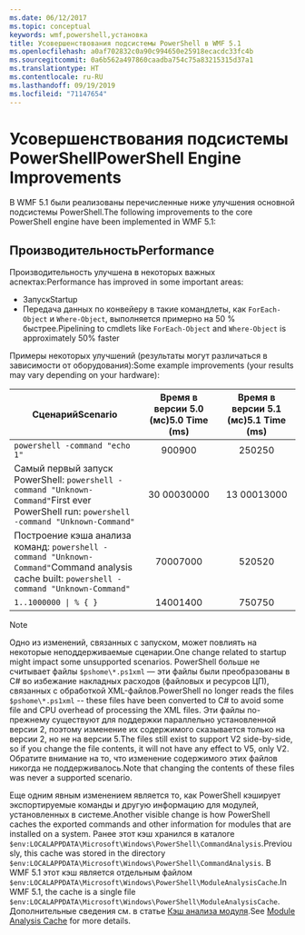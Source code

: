 ```yaml
---
ms.date: 06/12/2017
ms.topic: conceptual
keywords: wmf,powershell,установка
title: Усовершенствования подсистемы PowerShell в WMF 5.1
ms.openlocfilehash: a0af702832c0a90c994650e25918ecacdc33fc4b
ms.sourcegitcommit: 0a6b562a497860caadba754c75a83215315d37a1
ms.translationtype: HT
ms.contentlocale: ru-RU
ms.lasthandoff: 09/19/2019
ms.locfileid: "71147654"
---
```

# <a name="powershell-engine-improvements"></a><span data-ttu-id="42c07-103">Усовершенствования подсистемы PowerShell</span><span class="sxs-lookup"><span data-stu-id="42c07-103">PowerShell Engine Improvements</span></span>

<span data-ttu-id="42c07-104">В WMF 5.1 были реализованы перечисленные ниже улучшения основной подсистемы PowerShell.</span><span class="sxs-lookup"><span data-stu-id="42c07-104">The following improvements to the core PowerShell engine have been implemented in WMF 5.1:</span></span>

## <a name="performance"></a><span data-ttu-id="42c07-105">Производительность</span><span class="sxs-lookup"><span data-stu-id="42c07-105">Performance</span></span>

<span data-ttu-id="42c07-106">Производительность улучшена в некоторых важных аспектах:</span><span class="sxs-lookup"><span data-stu-id="42c07-106">Performance has improved in some important areas:</span></span>

- <span data-ttu-id="42c07-107">Запуск</span><span class="sxs-lookup"><span data-stu-id="42c07-107">Startup</span></span>
- <span data-ttu-id="42c07-108">Передача данных по конвейеру в такие командлеты, как `ForEach-Object` и `Where-Object`, выполняется примерно на 50 % быстрее.</span><span class="sxs-lookup"><span data-stu-id="42c07-108">Pipelining to cmdlets like `ForEach-Object` and `Where-Object` is approximately 50% faster</span></span>

<span data-ttu-id="42c07-109">Примеры некоторых улучшений (результаты могут различаться в зависимости от оборудования):</span><span class="sxs-lookup"><span data-stu-id="42c07-109">Some example improvements (your results may vary depending on your hardware):</span></span>

| <span data-ttu-id="42c07-110">Сценарий</span><span class="sxs-lookup"><span data-stu-id="42c07-110">Scenario</span></span> | <span data-ttu-id="42c07-111">Время в версии 5.0 (мс)</span><span class="sxs-lookup"><span data-stu-id="42c07-111">5.0 Time (ms)</span></span> | <span data-ttu-id="42c07-112">Время в версии 5.1 (мс)</span><span class="sxs-lookup"><span data-stu-id="42c07-112">5.1 Time (ms)</span></span> |
| -------- | :---------------: | :---------------: |
| `powershell -command "echo 1"` | <span data-ttu-id="42c07-113">900</span><span class="sxs-lookup"><span data-stu-id="42c07-113">900</span></span> | <span data-ttu-id="42c07-114">250</span><span class="sxs-lookup"><span data-stu-id="42c07-114">250</span></span> |
| <span data-ttu-id="42c07-115">Самый первый запуск PowerShell: `powershell -command "Unknown-Command"`</span><span class="sxs-lookup"><span data-stu-id="42c07-115">First ever PowerShell run: `powershell -command "Unknown-Command"`</span></span> | <span data-ttu-id="42c07-116">30 000</span><span class="sxs-lookup"><span data-stu-id="42c07-116">30000</span></span> | <span data-ttu-id="42c07-117">13 000</span><span class="sxs-lookup"><span data-stu-id="42c07-117">13000</span></span> |
| <span data-ttu-id="42c07-118">Построение кэша анализа команд: `powershell -command "Unknown-Command"`</span><span class="sxs-lookup"><span data-stu-id="42c07-118">Command analysis cache built: `powershell -command "Unknown-Command"`</span></span> | <span data-ttu-id="42c07-119">7000</span><span class="sxs-lookup"><span data-stu-id="42c07-119">7000</span></span> | <span data-ttu-id="42c07-120">520</span><span class="sxs-lookup"><span data-stu-id="42c07-120">520</span></span> |
| <code>1..1000000 &#124; % { }</code> | <span data-ttu-id="42c07-121">1400</span><span class="sxs-lookup"><span data-stu-id="42c07-121">1400</span></span> | <span data-ttu-id="42c07-122">750</span><span class="sxs-lookup"><span data-stu-id="42c07-122">750</span></span> |

> [!NOTE]
> <span data-ttu-id="42c07-123">Одно из изменений, связанных с запуском, может повлиять на некоторые неподдерживаемые сценарии.</span><span class="sxs-lookup"><span data-stu-id="42c07-123">One change related to startup might impact some unsupported scenarios.</span></span> <span data-ttu-id="42c07-124">PowerShell больше не считывает файлы `$pshome\*.ps1xml` — эти файлы были преобразованы в C# во избежание накладных расходов (файловых и ресурсов ЦП), связанных с обработкой XML-файлов.</span><span class="sxs-lookup"><span data-stu-id="42c07-124">PowerShell no longer reads the files `$pshome\*.ps1xml` -- these files have been converted to C# to avoid some file and CPU overhead of processing the XML files.</span></span> <span data-ttu-id="42c07-125">Эти файлы по-прежнему существуют для поддержки параллельно установленной версии 2, поэтому изменение их содержимого сказывается только на версии 2, но не на версии 5.</span><span class="sxs-lookup"><span data-stu-id="42c07-125">The files still exist to support V2 side-by-side, so if you change the file contents, it will not have any effect to V5, only V2.</span></span> <span data-ttu-id="42c07-126">Обратите внимание на то, что изменение содержимого этих файлов никогда не поддерживалось.</span><span class="sxs-lookup"><span data-stu-id="42c07-126">Note that changing the contents of these files was never a supported scenario.</span></span>

<span data-ttu-id="42c07-127">Еще одним явным изменением является то, как PowerShell кэширует экспортируемые команды и другую информацию для модулей, установленных в системе.</span><span class="sxs-lookup"><span data-stu-id="42c07-127">Another visible change is how PowerShell caches the exported commands and other information for modules that are installed on a system.</span></span> <span data-ttu-id="42c07-128">Ранее этот кэш хранился в каталоге `$env:LOCALAPPDATA\Microsoft\Windows\PowerShell\CommandAnalysis`.</span><span class="sxs-lookup"><span data-stu-id="42c07-128">Previously, this cache was stored in the directory `$env:LOCALAPPDATA\Microsoft\Windows\PowerShell\CommandAnalysis`.</span></span> <span data-ttu-id="42c07-129">В WMF 5.1 этот кэш является отдельным файлом `$env:LOCALAPPDATA\Microsoft\Windows\PowerShell\ModuleAnalysisCache`.</span><span class="sxs-lookup"><span data-stu-id="42c07-129">In WMF 5.1, the cache is a single file `$env:LOCALAPPDATA\Microsoft\Windows\PowerShell\ModuleAnalysisCache`.</span></span> <span data-ttu-id="42c07-130">Дополнительные сведения см. в статье [Кэш анализа модуля](release-notes.md#module-analysis-cache).</span><span class="sxs-lookup"><span data-stu-id="42c07-130">See [Module Analysis Cache](release-notes.md#module-analysis-cache) for more details.</span></span>